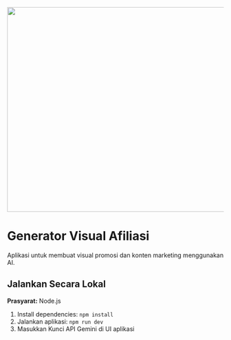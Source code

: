 <div align="center">
<img width="1200" height="475" alt="GHBanner" src="https://github.com/user-attachments/assets/0aa67016-6eaf-458a-adb2-6e31a0763ed6" />
</div>

# Generator Visual Afiliasi

Aplikasi untuk membuat visual promosi dan konten marketing menggunakan AI.

## Jalankan Secara Lokal

**Prasyarat:**  Node.js


1. Install dependencies:
   `npm install`
2. Jalankan aplikasi:
   `npm run dev`
3. Masukkan Kunci API Gemini di UI aplikasi
